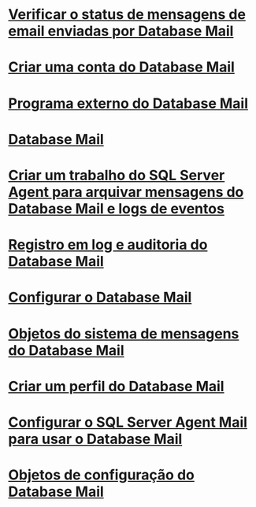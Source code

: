 # [Verificar o status de mensagens de email enviadas por Database Mail](check-the-status-of-e-mail-messages-sent-with-database-mail.md)
# [Criar uma conta do Database Mail](create-a-database-mail-account.md)
# [Programa externo do Database Mail](database-mail-external-program.md)
# [Database Mail](database-mail.md)
# [Criar um trabalho do SQL Server Agent para arquivar mensagens do Database Mail e logs de eventos](create-a-sql-server-agent-job-to-archive-database-mail-messages-and-event-logs.md)
# [Registro em log e auditoria do Database Mail](database-mail-log-and-audits.md)
# [Configurar o Database Mail](configure-database-mail.md)
# [Objetos do sistema de mensagens do Database Mail](database-mail-messaging-objects.md)
# [Criar um perfil do Database Mail](create-a-database-mail-profile.md)
# [Configurar o SQL Server Agent Mail para usar o Database Mail](configure-sql-server-agent-mail-to-use-database-mail.md)
# [Objetos de configuração do Database Mail](database-mail-configuration-objects.md)
